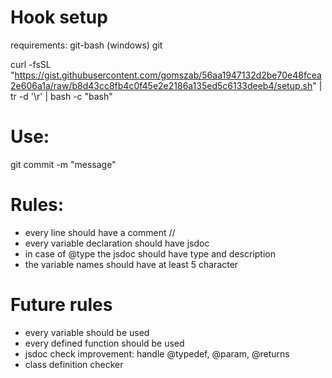 # Hook setup
requirements:
git-bash (windows)
git


curl -fsSL "https://gist.githubusercontent.com/gomszab/56aa1947132d2be70e48fcea2e606a1a/raw/b8d43cc8fb4c0f45e2e2186a135ed5c6133deeb4/setup.sh" | tr -d '\r' | bash -c "bash"

# Use:
git commit -m "message"

# Rules:
- every line should have a comment //
- every variable declaration should have jsdoc
- in case of @type the jsdoc should have type and description
- the variable names should have at least 5 character

# Future rules
- every variable should be used
- every defined function should be used
- jsdoc check improvement: handle @typedef, @param, @returns
- class definition checker